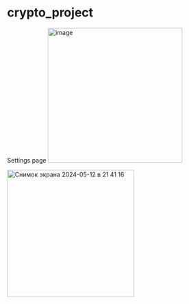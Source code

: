 # crypto_project


Settings page
<img width="314" alt="image" src="https://github.com/rahimov27/crypto-app-flutter/assets/89564054/ce29a879-80ec-48c8-b8e7-664dff130624">


<img width="296" alt="Снимок экрана 2024-05-12 в 21 41 16" src="https://github.com/rahimov27/crypto-app-flutter/assets/89564054/7492a99a-eb3c-4217-805a-0285f712b1f3">



